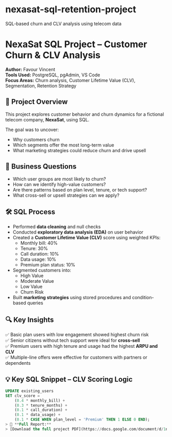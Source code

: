 # nexasat-sql-retention-project
SQL-based churn and CLV analysis using telecom data
# NexaSat SQL Project – Customer Churn & CLV Analysis

**Author:** Favour Vincent  
**Tools Used:** PostgreSQL, pgAdmin, VS Code  
**Focus Areas:** Churn analysis, Customer Lifetime Value (CLV), Segmentation, Retention Strategy  

## 📌 Project Overview

This project explores customer behavior and churn dynamics for a fictional telecom company, **NexaSat**, using SQL.

The goal was to uncover:
- Why customers churn
- Which segments offer the most long-term value
- What marketing strategies could reduce churn and drive upsell

## 🧠 Business Questions

- Which user groups are most likely to churn?
- How can we identify high-value customers?
- Are there patterns based on plan level, tenure, or tech support?
- What cross-sell or upsell strategies can we apply?

## 🛠 SQL Process

- Performed **data cleaning** and null checks
- Conducted **exploratory data analysis (EDA)** on user behavior
- Created a **Customer Lifetime Value (CLV)** score using weighted KPIs:
  - Monthly bill: 40%
  - Tenure: 30%
  - Call duration: 10%
  - Data usage: 10%
  - Premium plan status: 10%
- Segmented customers into:
  - High Value
  - Moderate Value
  - Low Value
  - Churn Risk
- Built **marketing strategies** using stored procedures and condition-based queries

## 🔍 Key Insights

✅ Basic plan users with low engagement showed highest churn risk  
✅ Senior citizens without tech support were ideal for **cross-sell**  
✅ Premium users with high tenure and usage had the highest **ARPU and CLV**  
✅ Multiple-line offers were effective for customers with partners or dependents  

## 💡 Key SQL Snippet – CLV Scoring Logic

```sql
UPDATE existing_users
SET clv_score = 
    (0.4 * monthly_bill) +
    (0.3 * tenure_months) +
    (0.1 * call_duration) +
    (0.1 * data_usage) +
    (0.1 * CASE WHEN plan_level = 'Premium' THEN 1 ELSE 0 END);
> 📄 **Full Report:**  
> [Download the full project PDF](https://docs.google.com/document/d/1nFBPex7wIfUvzGRqvpn_UGQQAeHdVWFounEoq9mpZNk/edit?usp=sharing) to view all SQL queries, segmentation logic, and retention strategies.

